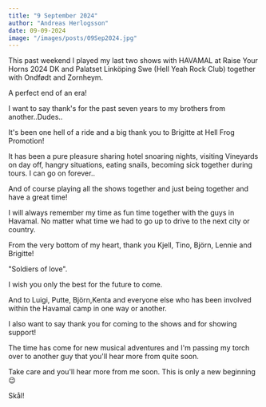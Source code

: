 ```yaml
---
title: "9 September 2024"
author: "Andreas Herlogsson"
date: 09-09-2024
image: "/images/posts/09Sep2024.jpg"
---
```


This past weekend I played my last two shows with HAVAMAL  at Raise Your Horns 2024 DK and Palatset Linköping Swe (Hell Yeah Rock Club) together with Ondfødt  and Zornheym.

A perfect end of an era!

I want to say thank's for the past seven years to my brothers from another..Dudes..

It's been one hell of a ride and a big thank you to Brigitte at Hell Frog Promotion!

It has been a pure pleasure sharing hotel snoaring nights, visiting Vineyards on day off, hangry situations, eating snails, becoming sick together during tours. I can go on forever..

And of course playing all the shows together and just being together and have a great time! 

I will always remember my time as fun time together with the guys in Havamal. No matter what time we had to go up to drive to the next city or country.

From the very bottom of my heart, thank you Kjell, Tino, Björn, Lennie and Brigitte!

"Soldiers of love".

I wish you only the best for the future to come.

And to Luigi, Putte, Björn,Kenta and everyone else who has been involved within the Havamal camp in one way or another.

I also want to say thank you for coming to the shows and for showing support!

The time has come for new musical adventures and I'm passing my torch over to another guy that you'll hear more from quite soon.

Take care and you'll hear more from me soon. This is only a new beginning 😉 

Skål!